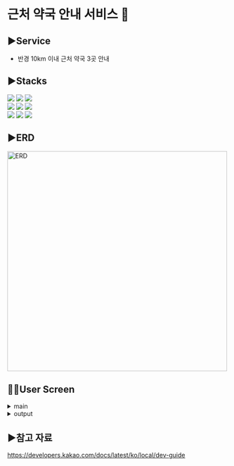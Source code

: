 <h1>근처 약국 안내 서비스 💊</h1>


▶️Service
-------------
- 반경 10km 이내 근처 약국 3곳 안내

▶️Stacks
-------------
<div> 
  <img src="https://img.shields.io/badge/java-007396?style=for-the-badge&logo=java&logoColor=white"> 
  <img src="https://img.shields.io/badge/mysql-4479A1?style=for-the-badge&logo=mysql&logoColor=white"> 
  <img src="https://img.shields.io/badge/apache tomcat-F8DC75?style=for-the-badge&logo=apachetomcat&logoColor=white">
  <br>

  <img src="https://img.shields.io/badge/springboot-6DB33F?style=for-the-badge&logo=springboot&logoColor=white">
  <img src="https://img.shields.io/badge/gradle-02303A?style=for-the-badge&logo=gradle&logoColor=white">
  <img src="https://img.shields.io/badge/redis-DC382D?style=for-the-badge&logo=redis&logoColor=white">
  <br>
  
  <img src="https://img.shields.io/badge/github-181717?style=for-the-badge&logo=github&logoColor=white">
  <img src="https://img.shields.io/badge/git-F05032?style=for-the-badge&logo=git&logoColor=white">
  <img src="https://img.shields.io/badge/gitkraken-179287?style=for-the-badge&logo=gitkraken&logoColor=white">
  <br>
</div>


▶️ERD
-------------
<img width="500" alt="ERD" src="https://file.notion.so/f/s/a85cf685-1fc5-49c6-b1d6-3f470b66529e/erd.png?id=15e279d9-f7f8-4e00-978c-5a00b79a53f8&table=block&spaceId=0e29992a-3896-481e-ba25-d94e30a8b9c8&expirationTimestamp=1690430400000&signature=m_D7jzN8NRwTsPLCROvPhLeCqYDpqCXdT-_wVXCCcB4&downloadName=erd.png">


🧑‍💻User Screen
-------------
<div>
  <details>
    <summary>main</summary>
    <img width="407" alt="main" src="https://file.notion.so/f/s/76df2e09-a265-4a43-9d76-024a909632dc/main.png?id=361fc1ef-391e-4761-a240-baa91d73cd69&table=block&spaceId=0e29992a-3896-481e-ba25-d94e30a8b9c8&expirationTimestamp=1690430400000&signature=l1ULIM_C6i0BbO-DZBOeM4DWEfB4Frm6Af7QCCP1ja0&downloadName=main.png">
  </details>

  <details>
    <summary>output</summary>
    <img width="694" alt="output" src="https://file.notion.so/f/s/8c53df99-58d2-480d-b78e-e00f3b1bba6f/output.png?id=cd113fbb-7c98-4681-a383-16e56d2e5377&table=block&spaceId=0e29992a-3896-481e-ba25-d94e30a8b9c8&expirationTimestamp=1690430400000&signature=-1U_ClRXBU8555MQ-tt9V70A9GOjZ123dQmrL3raUy4&downloadName=output.png">
  </details>
</div>

▶️참고 자료
-------------
https://developers.kakao.com/docs/latest/ko/local/dev-guide
